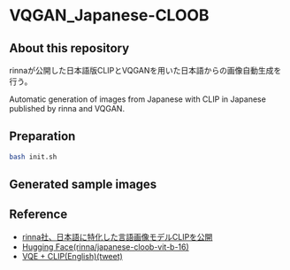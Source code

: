 # VQGAN_Japanese-CLOOB

## About this repository
rinnaが公開した日本語版CLIPとVQGANを用いた日本語からの画像自動生成を行う。

Automatic generation of images from Japanese with CLIP in Japanese published by rinna and VQGAN.

## Preparation
```bash
bash init.sh
```

## Generated sample images

## Reference
* [rinna社、日本語に特化した言語画像モデルCLIPを公開](https://prtimes.jp/main/html/rd/p/000000031.000070041.html)
* [Hugging Face(rinna/japanese-cloob-vit-b-16)](https://huggingface.co/rinna/japanese-cloob-vit-b-16)
* [VQE + CLIP(English)(tweet)](https://twitter.com/ak92501/status/1421246864649773058)